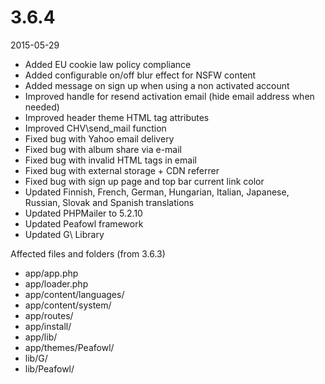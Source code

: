 # 3.6.4

2015-05-29

- Added EU cookie law policy compliance
- Added configurable on/off blur effect for NSFW content
- Added message on sign up when using a non activated account
- Improved handle for resend activation email (hide email address when needed)
- Improved header theme HTML tag attributes
- Improved CHV\send_mail function
- Fixed bug with Yahoo email delivery
- Fixed bug with album share via e-mail
- Fixed bug with invalid HTML tags in email
- Fixed bug with external storage + CDN referrer
- Fixed bug with sign up page and top bar current link color
- Updated Finnish, French, German, Hungarian, Italian, Japanese, Russian, Slovak and Spanish translations
- Updated PHPMailer to 5.2.10
- Updated Peafowl framework
- Updated G\ Library

Affected files and folders (from 3.6.3)

- app/app.php
- app/loader.php
- app/content/languages/
- app/content/system/
- app/routes/
- app/install/
- app/lib/
- app/themes/Peafowl/
- lib/G/
- lib/Peafowl/
